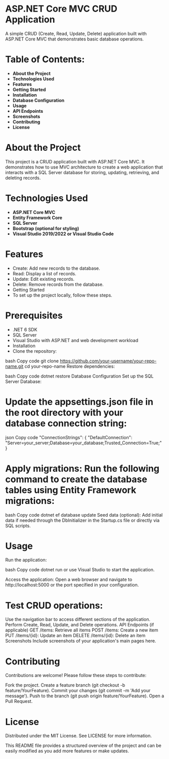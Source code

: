 # ASP.NET Core MVC CRUD Application
A simple CRUD (Create, Read, Update, Delete) application built with ASP.NET Core MVC that demonstrates basic database operations.

# Table of Contents:
- **About the Project**
- **Technologies Used**
- **Features**
- **Getting Started**
- **Installation**
- **Database Configuration**
- **Usage**
- **API Endpoints**
- **Screenshots**
- **Contributing**
- **License**


# About the Project
This project is a CRUD application built with ASP.NET Core MVC. It demonstrates how to use MVC architecture to create a web application that interacts with a SQL Server database for storing, updating, retrieving, and deleting records.

# Technologies Used
- **ASP.NET Core MVC**
- **Entity Framework Core**
- **SQL Server**
- **Bootstrap (optional for styling)**
- **Visual Studio 2019/2022 or Visual Studio Code**


# Features
- Create: Add new records to the database.
- Read: Display a list of records.
- Update: Edit existing records.
- Delete: Remove records from the database.
- Getting Started
- To set up the project locally, follow these steps.

# Prerequisites
- .NET 6 SDK
- SQL Server
- Visual Studio with ASP.NET and web development workload
- Installation
- Clone the repository:

bash
Copy code
git clone https://github.com/your-username/your-repo-name.git
cd your-repo-name
Restore dependencies:

bash
Copy code
dotnet restore
Database Configuration
Set up the SQL Server Database:

# Update the appsettings.json file in the root directory with your database connection string:
json
Copy code
"ConnectionStrings": {
    "DefaultConnection": "Server=your_server;Database=your_database;Trusted_Connection=True;"
}

# Apply migrations: Run the following command to create the database tables using Entity Framework migrations:

bash
Copy code
dotnet ef database update
Seed data (optional): Add initial data if needed through the DbInitializer in the Startup.cs file or directly via SQL scripts.

# Usage

Run the application:

bash
Copy code
dotnet run
or use Visual Studio to start the application.

Access the application: Open a web browser and navigate to http://localhost:5000 or the port specified in your configuration.

# Test CRUD operations:

Use the navigation bar to access different sections of the application.
Perform Create, Read, Update, and Delete operations.
API Endpoints (if applicable)
GET /items: Retrieve all items
POST /items: Create a new item
PUT /items/{id}: Update an item
DELETE /items/{id}: Delete an item
Screenshots
Include screenshots of your application's main pages here.

# Contributing
Contributions are welcome! Please follow these steps to contribute:

Fork the project.
Create a feature branch (git checkout -b feature/YourFeature).
Commit your changes (git commit -m 'Add your message').
Push to the branch (git push origin feature/YourFeature).
Open a Pull Request.

# License
Distributed under the MIT License. See LICENSE for more information.

This README file provides a structured overview of the project and can be easily modified as you add more features or make updates.






